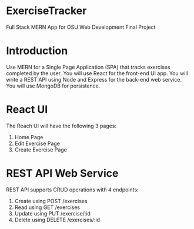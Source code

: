 # ExerciseTracker
Full Stack MERN App for OSU Web Development Final Project

# Introduction
Use MERN for a Single Page Application (SPA) that tracks exercises completed by the user. You will use React for the front-end UI app. You will write a REST API using Node and Express for the back-end web service. You will use MongoDB for persistence.

# React UI
The Reach UI will have the following 3 pages:
1.  Home Page
2.  Edit Exercise Page
3.  Create Exercise Page

# REST API Web Service
REST API supports CRUD operations with 4 endpoints:
1.  Create using POST /exercises
2.  Read using GET /exercises
3.  Update using PUT /exercise/:id
4.  Delete using DELETE /exercises/:id
